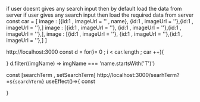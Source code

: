 if user doesnt gives any search input then by default load the data from server
if user  gives any search input then  load the required data from  server
const car = [
    image : [{id:1 , imageUrl = '' , name}, {id:1 , imageUrl = ''},{id:1 , imageUrl = ''},]
  image : [{id:1 , imageUrl = ''}, {id:1 , imageUrl = ''},{id:1 , imageUrl = ''},],
  image : [{id:1 , imageUrl = ''}, {id:1 , imageUrl = ''},{id:1 , imageUrl = ''},]
]
<!-- default data unsplash website -->
http://localhost:3000
const d = for(i= 0 ; i < car.length ; car ++){
       
}
d.filter((imgName) => imgName === 'name.startsWith('T')')
<!-- search term -->
const [searchTerm , setSearchTerm]
http://localhost:3000/searhTerm?=`${searchTerm}`
useEffect()=>{
   const 

}